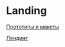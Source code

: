 # Landing

[Прототипы и макеты](<https://www.figma.com/file/m9yOG3KDnBmAszFgEycxra/Roby-(Copy)?type=design&node-id=0-1&mode=design&t=vepiw3TMcIS0zsbX-0>)

[Лендинг](https://lossteg.github.io/Landing/)
